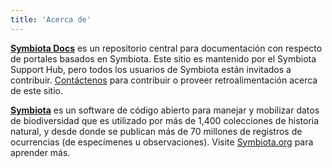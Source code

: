 ```yaml
---
title: 'Acerca de'
---
```


**[Symbiota Docs](https://symbiota.org/docs)** es un repositorio central para documentación con respecto de portales basados en Symbiota. Este sitio es mantenido por el Symbiota Support Hub, pero todos los usuarios de Symbiota están invitados a contribuir. [Contáctenos](https://biokic.github.io/symbiota-docs/contact/) para contribuir o proveer retroalimentación acerca de este sitio.

**[Symbiota](https://symbiota.org/)** es un software de código abierto para manejar y mobilizar datos de biodiversidad que es utilizado por más de 1,400 colecciones de historia natural, y desde donde se publican más de 70 millones de registros de ocurrencias (de especímenes u observaciones). Visite [Symbiota.org](https://symbiota.org/) para aprender más.
